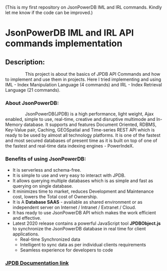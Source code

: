 (This is my first repository on JsonPowerDB IML and IRL commands.
Kindly let me know if the code can be improved.)

# JsonPowerDB IML and IRL API commands implementation 

## Description:
&ensp;&ensp;&ensp;&ensp;&ensp;&ensp;&ensp;&ensp;&ensp;This project is about the basics of JPDB API Commands and how to implement and use them in projects. Here I tried implementing and using IML - Index Manipulation Language (4 commands) and IRL - Index Retrieval Language (21 commands).

### About JsonPowerDB: 
&ensp;&ensp;&ensp;&ensp;&ensp;&ensp;&ensp;&ensp;&ensp;JsonPowerDB(JPDB) is a high performance, light weight, Ajax enabled, simple to use, real-time, creative and disruptive multimode and In-Memory database. It supports and features Document Oriented, RDBMS, Key-Value pair, Caching, GEOSpatial and Time-series REST API which is ready to be used by almost all technology platforms. It is one of the fastest and most secured databases of present time as it is built on top of one of the fastest and real-time data indexing engines - PowerIndeX.


### Benefits of using JsonPowerDB:
* It is serverless and schema-free.
* It is simple to use and very easy to interact with JPDB.
* It allows querying multiple databases which is as simple and fast as querying on single database.
* It minimizes time to market, reduces Development and Maintenance cost, lowers the Total cost of Ownership.
* It is A **Database SAAS** - available as shared environment or as independent server on Internet / Intranet / Extranet / Cloud.
* It has ready to use JsonPowerDB API which makes the work efficient and effective.
* Latest 2020 release contains a powerful JavaScript tool **JPDBObject.js** to synchronize the JsonPowerDB database in real time for client applications.
    * Real-time Synchronized data 
    * Intelligent to sync data as per individual clients requirements
    * Seamless experience for developers to code


### [JPDB Documentation link](http://login2explore.com/jpdb/docs.html)
